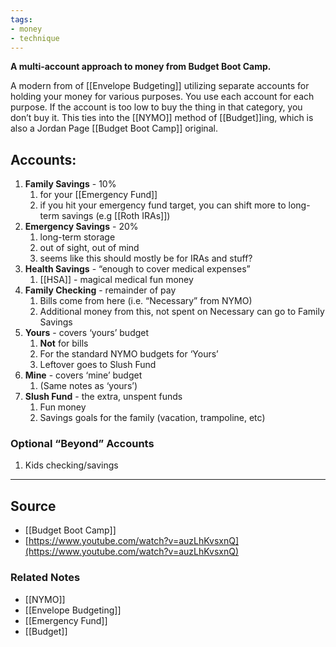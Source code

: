 ```yaml
---
tags:
- money
- technique
---
```

**A multi-account approach to money from Budget Boot Camp.**

A modern from of [[Envelope Budgeting]] utilizing separate accounts for holding your money for various purposes. You use each account for each purpose. If the account is too low to buy the thing in that category, you don’t buy it. This ties into the [[NYMO]] method of [[Budget]]ing, which is also a Jordan Page [[Budget Boot Camp]] original.

## Accounts:

1. **Family Savings** - 10%
    1. for your [[Emergency Fund]]
    2. if you hit your emergency fund target, you can shift more to long-term savings (e.g [[Roth IRAs]])
2. **Emergency Savings** - 20%
    1. long-term storage
    2. out of sight, out of mind
    3. seems like this should mostly be for IRAs and stuff?
3. **Health Savings** - “enough to cover medical expenses”
    1. [[HSA]] - magical medical fun money
4. **Family Checking** - remainder of pay
    1. Bills come from here (i.e. “Necessary” from NYMO)
    2. Additional money from this, not spent on Necessary can go to Family Savings
5. **Yours** - covers ‘yours’ budget
    1. **Not** for bills
    2. For the standard NYMO budgets for ‘Yours’
    3. Leftover goes to Slush Fund
6. **Mine** - covers ‘mine’ budget
    1. (Same notes as ‘yours’)
7. **Slush Fund** - the extra, unspent funds
    1. Fun money
    2. Savings goals for the family (vacation, trampoline, etc)

### Optional “Beyond” Accounts
1. Kids checking/savings
---

## Source
- [[Budget Boot Camp]]
- [https://www.youtube.com/watch?v=auzLhKvsxnQ](https://www.youtube.com/watch?v=auzLhKvsxnQ)

### Related Notes
- [[NYMO]] 
- [[Envelope Budgeting]] 
- [[Emergency Fund]] 
- [[Budget]]